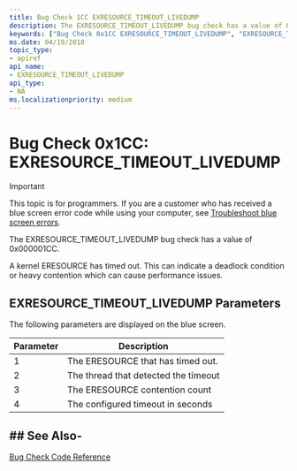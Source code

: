 ```yaml
---
title: Bug Check 1CC EXRESOURCE_TIMEOUT_LIVEDUMP 
description: The EXRESOURCE_TIMEOUT_LIVEDUMP bug check has a value of 0x000001CC.
keywords: ["Bug Check 0x1CC EXRESOURCE_TIMEOUT_LIVEDUMP", "EXRESOURCE_TIMEOUT_LIVEDUMP"]
ms.date: 04/19/2018
topic_type:
- apiref
api_name:
- EXRESOURCE_TIMEOUT_LIVEDUMP
api_type:
- NA
ms.localizationpriority: medium
---
```


# Bug Check 0x1CC: EXRESOURCE\_TIMEOUT\_LIVEDUMP

> [!IMPORTANT]
> This topic is for programmers. If you are a customer who has received a blue screen error code while using your computer, see [Troubleshoot blue screen errors](https://www.windows.com/stopcode).


The EXRESOURCE_TIMEOUT_LIVEDUMP bug check has a value of 0x000001CC.

A kernel ERESOURCE has timed out. This can indicate a deadlock condition or heavy contention which can cause performance issues.


## EXRESOURCE\_TIMEOUT\_LIVEDUMP Parameters

The following parameters are displayed on the blue screen.

Parameter | Description 
|---------|--------------|
1 | The ERESOURCE that has timed out.
2 | The thread that detected the timeout
3 | The ERESOURCE contention count
4 | The configured timeout in seconds


## ## See Also-

[Bug Check Code Reference](bug-check-code-reference2.md)

